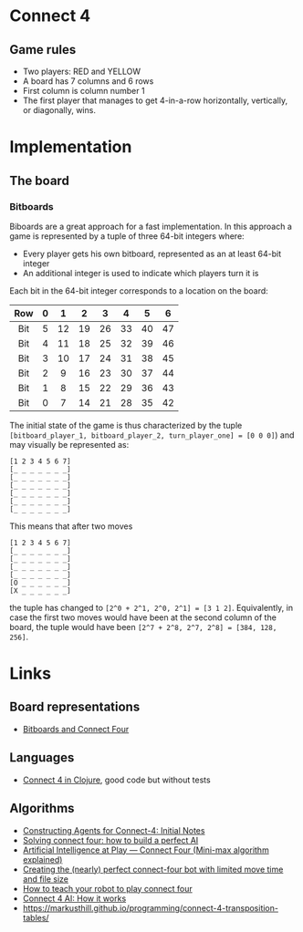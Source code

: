 # Connect 4

## Game rules

- Two players: RED and YELLOW
- A board has 7 columns and 6 rows
- First column is column number 1
- The first player that manages to get 4-in-a-row horizontally,
  vertically, or diagonally, wins.

<!--
## Setting up a configuration

This means that the string "4433562" leads to the following configuration:

```
0 0 0 0 0 0 0
0 0 0 0 0 0 0
0 0 0 0 0 0 0
0 0 0 0 0 0 0
0 0 2 2 0 0 0
0 1 1 1 1 2 0
```
-->

# Implementation

## The board

### Bitboards

Biboards are a great approach for a fast implementation. In this approach
a game is represented by a tuple of three 64-bit integers where:

- Every player gets his own bitboard, represented as an at least 64-bit integer
- An additional integer is used to indicate which players turn it is

Each bit in the 64-bit integer corresponds to a location on the board:

|Row| 0 |  1 | 2  |  3 |  4 |  5 |  6 |
|:-:|:-:|:--:|:--:|:--:|:--:|:--:|:--:|
|Bit| 5 | 12 | 19 | 26 | 33 | 40 | 47 | 
|Bit| 4 | 11 | 18 | 25 | 32 | 39 | 46 |
|Bit| 3 | 10 | 17 | 24 | 31 | 38 | 45 | 
|Bit| 2 | 9  | 16 | 23 | 30 | 37 | 44 | 
|Bit| 1 | 8  | 15 | 22 | 29 | 36 | 43 | 
|Bit| 0 | 7  | 14 | 21 | 28 | 35 | 42 |

The initial state of the game is thus characterized by the 
tuple `[bitboard_player_1, bitboard_player_2, turn_player_one] = [0 0 0]`)
and may visually be represented as:

```
[1 2 3 4 5 6 7]
[_ _ _ _ _ _ _]
[_ _ _ _ _ _ _]
[_ _ _ _ _ _ _]
[_ _ _ _ _ _ _]
[_ _ _ _ _ _ _]
[_ _ _ _ _ _ _]
```

This means that after two moves

```
[1 2 3 4 5 6 7]
[_ _ _ _ _ _ _]
[_ _ _ _ _ _ _]
[_ _ _ _ _ _ _]
[_ _ _ _ _ _ _]
[O _ _ _ _ _ _]
[X _ _ _ _ _ _]
```

the tuple has changed to `[2^0 + 2^1, 2^0, 2^1] = [3 1 2]`. 
Equivalently, in case the first two moves would have been 
at the second column of the board, the tuple would have been 
`[2^7 + 2^8, 2^7, 2^8] = [384, 128, 256]`.

# Links


## Board representations

- [Bitboards and Connect Four](https://github.com/denkspuren/BitboardC4/blob/master/BitboardDesign.md)

## Languages

- [Connect 4 in Clojure](https://github.com/eigenlicht/clj-connect-four), good code but without tests

## Algorithms

- [Constructing Agents for Connect-4: Initial Notes](https://markusthill.github.io/programming/connect-4-introduction-and-tree-search-algorithms/)
- [Solving connect four: how to build a perfect AI](http://blog.gamesolver.org/solving-connect-four/01-introduction/)
- [Artificial Intelligence at Play — Connect Four (Mini-max algorithm explained)](https://medium.com/analytics-vidhya/artificial-intelligence-at-play-connect-four-minimax-algorithm-explained-3b5fc32e4a4f)
- [Creating the (nearly) perfect connect-four bot with limited move time and file size](https://towardsdatascience.com/creating-the-perfect-connect-four-ai-bot-c165115557b0)
- [How to teach your robot to play connect four](https://roboticsproject.readthedocs.io/en/latest/index.html)
- [Connect 4 AI: How it works](https://roadtolarissa.com/connect-4-ai-how-it-works/)
- https://markusthill.github.io/programming/connect-4-transposition-tables/
